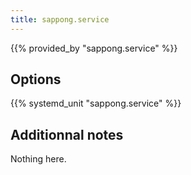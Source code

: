 ```yaml
---
title: sappong.service
---
```


{{% provided_by "sappong.service" %}}

## Options

{{% systemd_unit "sappong.service" %}}

## Additionnal notes

Nothing here.